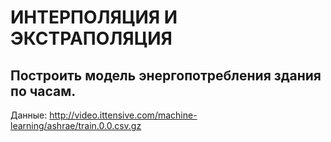 # ИНТЕРПОЛЯЦИЯ И ЭКСТРАПОЛЯЦИЯ
## Построить модель энергопотребления здания по часам.
Данные: http://video.ittensive.com/machine-learning/ashrae/train.0.0.csv.gz
